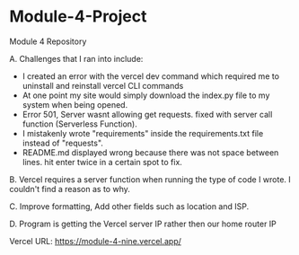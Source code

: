 # Module-4-Project
Module 4 Repository

A. Challenges that I ran into include:
- I created an error with the vercel dev command which required me to uninstall and reinstall vercel CLI commands
- At one point my site would simply download the index.py file to my system when being opened.
- Error 501, Server wasnt allowing get requests. fixed with server call function (Serverless Function).
- I mistakenly wrote "requirements" inside the requirements.txt file instead of "requests".
- README.md displayed wrong because there was not space between lines. hit enter twice in a certain spot to fix.

B. Vercel requires a server function when running the type of code I wrote. I couldn't find a reason as to why.

C. Improve formatting, Add other fields such as location and ISP.

D. Program is getting the Vercel server IP rather then our home router IP

Vercel URL:
https://module-4-nine.vercel.app/
